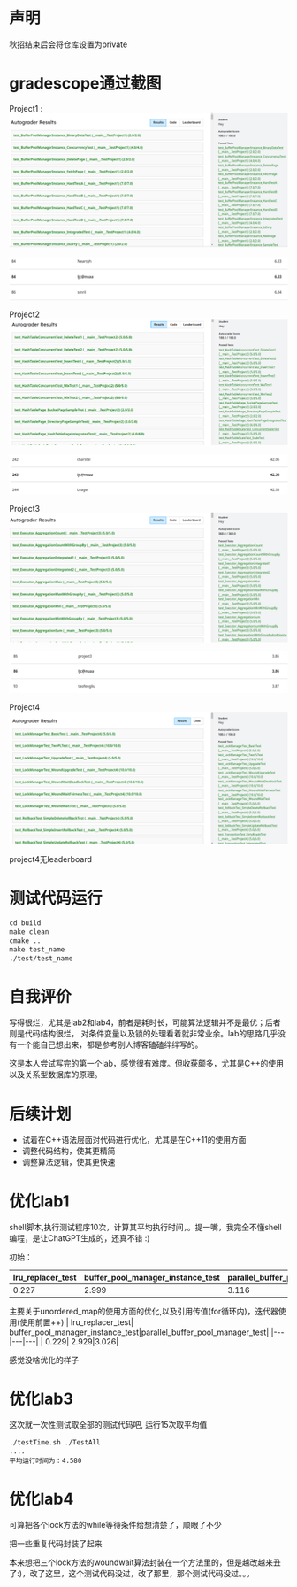 # 声明 
秋招结束后会将仓库设置为private
# gradescope通过截图
Project1 :
![img](/Pics/CMU15-445P1_PASS_PIC.png)

![img](/Pics/CMU15-445P1_LeaderBord.png)

Project2
![img](/Pics/CMU15-445P2_PASS_PIC.png)

![img](/Pics/CMU15-445P2_LeaderBord.png)


Project3
![img](/Pics/CMU15-445P3_PASS_PIC.png)

![img](/Pics/CMU15-445P3_LeaderBord.png)


Project4
![img](/Pics/CMU15-445P4_PASS_PIC.png)

project4无leaderboard
# 测试代码运行
~~~shell
cd build
make clean
cmake ..
make test_name
./test/test_name
~~~
# 自我评价
写得很烂，尤其是lab2和lab4，前者是耗时长，可能算法逻辑并不是最优；后者则是代码结构很烂， 对条件变量以及锁的处理看着就非常业余。lab的思路几乎没有一个能自己想出来，都是参考别人博客磕磕绊绊写的。

这是本人尝试写完的第一个lab，感觉很有难度。但收获颇多，尤其是C++的使用以及关系型数据库的原理。
# 后续计划
- 试着在C++语法层面对代码进行优化，尤其是在C++11的使用方面
- 调整代码结构，使其更精简
- 调整算法逻辑，使其更快速

# 优化lab1

shell脚本,执行测试程序10次，计算其平均执行时间，。提一嘴，我完全不懂shell编程，是让ChatGPT生成的，还真不错 :)

初始：

| lru_replacer_test| buffer_pool_manager_instance_test|parallel_buffer_pool_manager_test|
|---|---|---|
| 0.227| 2.999|3.116 |

主要关于unordered_map的使用方面的优化,以及引用传值(for循环内)，迭代器使用(使用前置++)
| lru_replacer_test| buffer_pool_manager_instance_test|parallel_buffer_pool_manager_test|
|---|---|---|
| 0.229| 2.929|3.026|
              
感觉没啥优化的样子
# 优化lab3
这次就一次性测试取全部的测试代码吧, 运行15次取平均值
~~~shell
./testTime.sh ./TestAll
....
平均运行时间为：4.580
~~~

# 优化lab4
可算把各个lock方法的while等待条件给想清楚了，顺眼了不少

把一些重复代码封装了起来

本来想把三个lock方法的woundwait算法封装在一个方法里的，但是越改越来丑了:)，改了这里，这个测试代码没过，改了那里，那个测试代码没过。。。